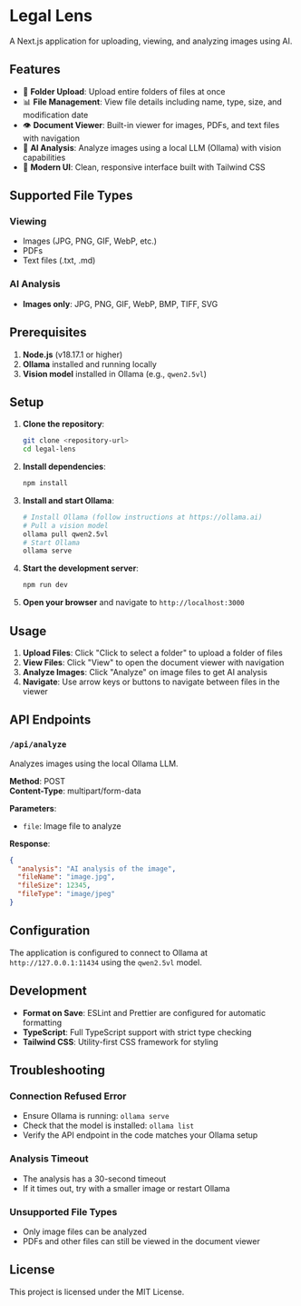 # Legal Lens

A Next.js application for uploading, viewing, and analyzing images using AI.

## Features

- 📁 **Folder Upload**: Upload entire folders of files at once
- 📊 **File Management**: View file details including name, type, size, and modification date
- 👁️ **Document Viewer**: Built-in viewer for images, PDFs, and text files with navigation
- 🤖 **AI Analysis**: Analyze images using a local LLM (Ollama) with vision capabilities
- 🎨 **Modern UI**: Clean, responsive interface built with Tailwind CSS

## Supported File Types

### Viewing

- Images (JPG, PNG, GIF, WebP, etc.)
- PDFs
- Text files (.txt, .md)

### AI Analysis

- **Images only**: JPG, PNG, GIF, WebP, BMP, TIFF, SVG

## Prerequisites

1. **Node.js** (v18.17.1 or higher)
2. **Ollama** installed and running locally
3. **Vision model** installed in Ollama (e.g., `qwen2.5vl`)

## Setup

1. **Clone the repository**:

   ```bash
   git clone <repository-url>
   cd legal-lens
   ```

2. **Install dependencies**:

   ```bash
   npm install
   ```

3. **Install and start Ollama**:

   ```bash
   # Install Ollama (follow instructions at https://ollama.ai)
   # Pull a vision model
   ollama pull qwen2.5vl
   # Start Ollama
   ollama serve
   ```

4. **Start the development server**:

   ```bash
   npm run dev
   ```

5. **Open your browser** and navigate to `http://localhost:3000`

## Usage

1. **Upload Files**: Click "Click to select a folder" to upload a folder of files
2. **View Files**: Click "View" to open the document viewer with navigation
3. **Analyze Images**: Click "Analyze" on image files to get AI analysis
4. **Navigate**: Use arrow keys or buttons to navigate between files in the viewer

## API Endpoints

### `/api/analyze`

Analyzes images using the local Ollama LLM.

**Method**: POST  
**Content-Type**: multipart/form-data

**Parameters**:

- `file`: Image file to analyze

**Response**:

```json
{
  "analysis": "AI analysis of the image",
  "fileName": "image.jpg",
  "fileSize": 12345,
  "fileType": "image/jpeg"
}
```

## Configuration

The application is configured to connect to Ollama at `http://127.0.0.1:11434` using the `qwen2.5vl` model.

## Development

- **Format on Save**: ESLint and Prettier are configured for automatic formatting
- **TypeScript**: Full TypeScript support with strict type checking
- **Tailwind CSS**: Utility-first CSS framework for styling

## Troubleshooting

### Connection Refused Error

- Ensure Ollama is running: `ollama serve`
- Check that the model is installed: `ollama list`
- Verify the API endpoint in the code matches your Ollama setup

### Analysis Timeout

- The analysis has a 30-second timeout
- If it times out, try with a smaller image or restart Ollama

### Unsupported File Types

- Only image files can be analyzed
- PDFs and other files can still be viewed in the document viewer

## License

This project is licensed under the MIT License.

